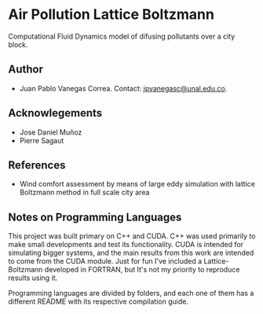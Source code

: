 # Air Pollution Lattice Boltzmann
Computational Fluid Dynamics model of difusing pollutants over a city block.

## Author
* Juan Pablo Vanegas Correa. Contact: jpvanegasc@unal.edu.co.

## Acknowlegements
* Jose Daniel Muñoz
* Pierre Sagaut

## References
* Wind comfort assessment by means of large eddy simulation with lattice Boltzmann method in full scale city area

## Notes on Programming Languages
This project was built primary on C++ and CUDA. C++ was used primarily to make small developments and 
test its functionality. CUDA is intended for simulating bigger systems, and the main results from this work are intended to come from the CUDA module.
Just for fun I've included a Lattice-Boltzmann developed in FORTRAN, but It's not my priority to 
reproduce results using it.

Programming languages are divided by folders, and each one of them has 
a different README with its respective compilation guide.